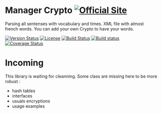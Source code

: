 # Manager Crypto [![Official Site](https://img.shields.io/badge/site-servodroid.com-orange.svg)](http://servodroid.com)

Parsing all sentenses with vocabulary and times. XML file with almost french words. You can add your own Crypto to have your words.

[![Version Status](https://img.shields.io/nuget/v/Droid_cryptography.svg)](https://www.nuget.org/packages/Droid_Crypto/)
[![License](https://img.shields.io/github/license/brandondahler/Data.HashFunction.svg)](https://raw.githubusercontent.com/ThibaultMontaufray/Tools4Libraries/master/License)
[![Build Status](https://travis-ci.org/ThibaultMontaufray/Droid-Crypto.svg?branch=master)](https://travis-ci.org/ThibaultMontaufray/Droid-Crypto) 
[![Build status](https://ci.appveyor.com/api/projects/status/8yeq7723kr21e2tj?svg=true)](https://ci.appveyor.com/project/ThibaultMontaufray/droid-crypto)
[![Coverage Status](https://coveralls.io/repos/github/ThibaultMontaufray/Droid-Crypto/badge.svg?branch=master)](https://coveralls.io/github/ThibaultMontaufray/Droid-Crypto?branch=master)

# Incoming

This library is waiting for cleanning. Some class are missing here to be more robust :
 - hash tables
 - interfaces
 - usuals encryptions
 - usage examples
